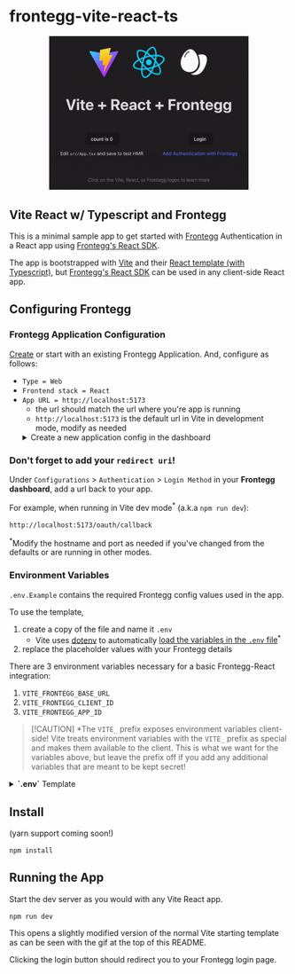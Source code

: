 # frontegg-vite-react-ts

<p align="center">
  <a href="https://frontegg.com" target="_blank" rel="noopener noreferrer">
    <img width="360" height="auto" src="public/readme/running.gif" alt="App running gif">
  </a>
</p>

## Vite React w/ Typescript and Frontegg

This is a minimal sample app to get started with [Frontegg](https://frontegg.com) Authentication in a
React app using [Frontegg's React SDK](https://github.com/frontegg/frontegg-react).

The app is bootstrapped with [Vite](https://vite.dev/) and their
[React template (with Typescript)](https://github.com/vitejs/vite/tree/main/packages/create-vite/template-react-ts), but [Frontegg's React SDK](https://github.com/frontegg/frontegg-react) can be used in any client-side React app.

## Configuring Frontegg

### Frontegg Application Configuration

[Create](https://developers.frontegg.com/guides/management/multi-apps/overview#create-and-configure) or start with an existing Frontegg Application.
And, configure as follows:

- `Type = Web`
- `Frontend stack = React`
- `App URL = http://localhost:5173`
  - the url should match the url where you're app is running
  - `http://localhost:5173` is the default url in Vite in development mode,
  modify as needed
  <details>
   <summary>Create a new application config in the dashboard</summary>
   <picture>
      <source srcset="public/readme/CreateNewApplicationConfig.webp 284w, public/readme/CreateNewApplicationConfig-2x.webp 451w" sizes="(max-width: 800px) 284px, 451px" type="image/webp" />
      <img srcset="public/readme/CreateNewApplicationConfig.png 284w, public/readme/CreateNewApplicationConfig-2x.png 451w" sizes="(max-width: 800px) 284px, 451px" src="public/readme/CreateNewApplicationConfig.png" alt="Create new app config"/>
    </picture>
  </details>

### Don't forget to add your `redirect uri`!

Under `Configurations` > `Authentication` > `Login Method` in your **Frontegg dashboard**,
add a url back to your app.

For example, when running in Vite dev mode<sup>*</sup> (a.k.a `npm run dev`):

```plaintext
http://localhost:5173/oauth/callback
```

<sup>*</sup>Modify the hostname and port as needed if you've changed from the defaults or are running in other modes.

### Environment Variables

`.env.Example` contains the required Frontegg config values used in the app.

To use the template,

1. create a copy of the file and name it `.env`
   - Vite uses [dotenv](https://github.com/motdotla/dotenv) to automatically [load the variables in the `.env` file](https://vite.dev/guide/env-and-mode.html#env-files)<sup>*</sup>
2. replace the placeholder values with your Frontegg details

There are 3 environment variables necessary for a basic Frontegg-React integration:

1. `VITE_FRONTEGG_BASE_URL`
2. `VITE_FRONTEGG_CLIENT_ID`
3. `VITE_FRONTEGG_APP_ID`

> [!CAUTION] *The `VITE_` prefix exposes environment variables client-side!
> Vite treats environment variables with the `VITE_` prefix as special and makes
> them available to the client. This is what we want for the variables above,
> but leave the prefix off if you add any additional variables that are meant to be kept
> secret!

<details>

<summary><strong>`.env`</strong> Template</summary>

```shell
################################################################################
### FRONTEGG CONFIG ###
################################################################################

#
# Frontegg Dashboard > "Keys & Domains"
#

# The "Base URL" can be found under the "Domains" tab, in the
# "Frontegg Domain" section.
# It's labeled as the "Domain Name"
VITE_FRONTEGG_BASE_URL='https://app-rndCharsHere.frontegg.com'

# The "Client ID" can be found under the "General" tab, in the "API Key"
# section.
# It's labeled as the "Client ID"
VITE_FRONTEGG_CLIENT_ID='looks-like-a-rnd-uuid'

#
# Frontegg Dashboard > Applications > {Application-Name}
#

# The "App ID" Can be found by clicking on a specific Application
# on the Applications page (or after creating a new Application).
################################################################################

# Under the "Settings" tab labeled as the "ID"
VITE_FRONTEGG_APP_ID='looks-like-a-rnd-uuid-too'

################################################################################
### FRONTEGG CONFIG ###
################################################################################
```

</details>

## Install

(yarn support coming soon!)

```shell
npm install
```

## Running the App

Start the dev server as you would with any Vite React app.

```shell
npm run dev
```

This opens a slightly modified version of the normal Vite starting template as can be seen with the gif at the top of this README.

Clicking the login button should redirect you to your Frontegg login page.
